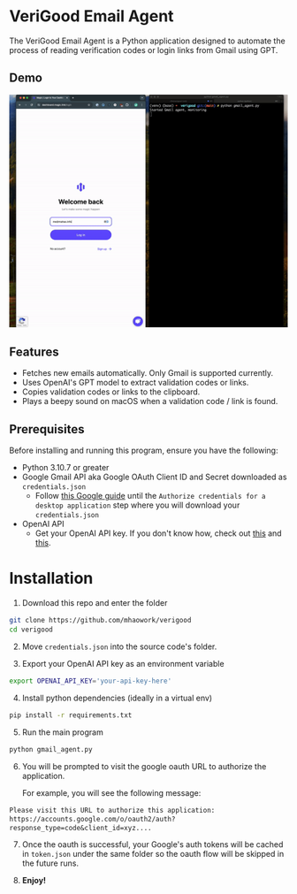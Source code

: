 # VeriGood Email Agent

The VeriGood Email Agent is a Python application designed to automate the process of reading verification codes or login links from Gmail using GPT.

## Demo

![](demo.gif)

## Features

- Fetches new emails automatically. Only Gmail is supported currently.
- Uses OpenAI's GPT model to extract validation codes or links.
- Copies validation codes or links to the clipboard.
- Plays a beepy sound on macOS when a validation code / link is found.


## Prerequisites

Before installing and running this program, ensure you have the following:

- Python 3.10.7 or greater
- Google Gmail API aka Google OAuth Client ID and Secret downloaded as `credentials.json`
  - Follow [this Google guide](https://developers.google.com/gmail/api/quickstart/python) until the `Authorize credentials for a desktop application` step where you will download your `credentials.json`
- OpenAI API
  - Get your OpenAI API key. If you don't know how, check out [this](https://platform.openai.com/docs/quickstart) and [this](https://platform.openai.com/docs/quickstart).

# Installation

1. Download this repo and enter the folder
```bash
git clone https://github.com/mhaowork/verigood
cd verigood
```

2. Move `credentials.json` into the source code's folder.

3. Export your OpenAI API key as an environment variable
```bash
export OPENAI_API_KEY='your-api-key-here'
``` 

4. Install python dependencies (ideally in a virtual env)
```bash
pip install -r requirements.txt
```

5. Run the main program
```bash
python gmail_agent.py
```

6. You will be prompted to visit the google oauth URL to authorize the application.

    For example, you will see the following message:
```
Please visit this URL to authorize this application: https://accounts.google.com/o/oauth2/auth?response_type=code&client_id=xyz....
```


7. Once the oauth is successful, your Google's auth tokens will be cached in `token.json` under the same folder so the oauth flow will be skipped in the future runs.

7. **Enjoy!**




